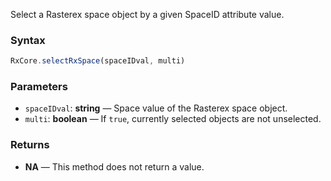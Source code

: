 Select a Rasterex space object by a given SpaceID attribute value.

### Syntax

```typescript
RxCore.selectRxSpace(spaceIDval, multi)
```

### Parameters

- `spaceIDval`: **string** — Space value of the Rasterex space object.
- `multi`: **boolean** — If `true`, currently selected objects are not unselected.

### Returns

- **NA** — This method does not return a value.